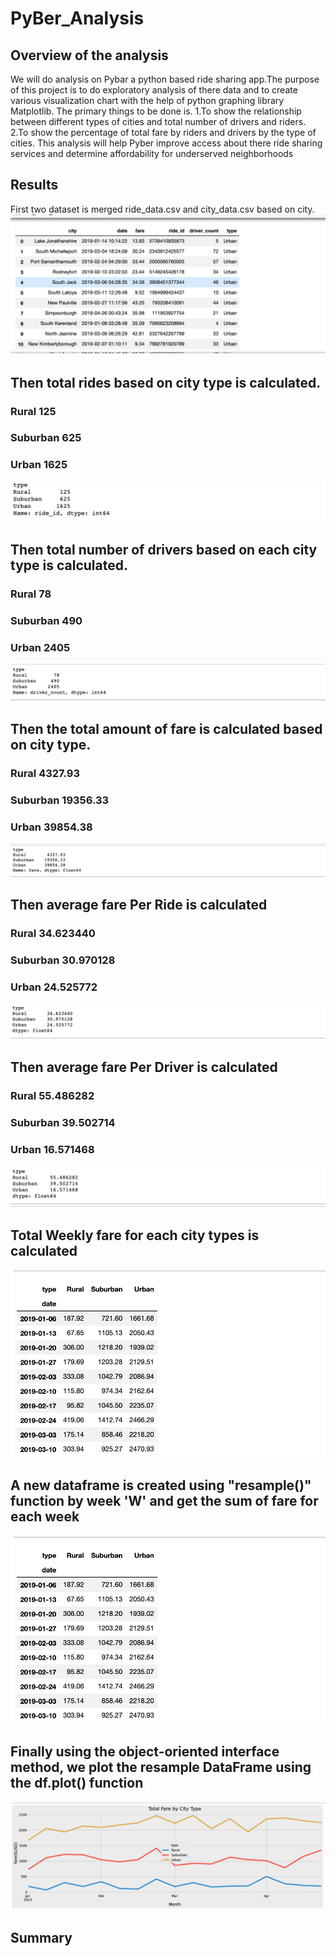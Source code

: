# PyBer_Analysis
## Overview of the analysis
We will do analysis on Pybar a python based ride sharing app.The purpose of this project is to do exploratory analysis of there data and to create  various visualization chart with the help of python graphing library Matplotlib.
The primary things to be done is.
1.To show the relationship between different types of cities and total number of drivers and riders.
2.To show the percentage of total fare by riders and drivers by the type of cities.
  This analysis will help Pyber improve access about there ride sharing services and determine affordability for underserved neighborhoods





## Results
First two dataset is merged ride_data.csv and city_data.csv based on city.
![](Dataframe_city_ride.png?raw=true)
## Then total rides based on city type is calculated.
### Rural        125
### Suburban     625
### Urban        1625
![](Total_ride.png?raw=true)
## Then total number of drivers based on each city type is calculated.
### Rural        78
### Suburban     490
### Urban        2405
![](Total_driver.png?raw=true)
## Then the total amount of fare is calculated based on city type.
### Rural        4327.93
### Suburban    19356.33
### Urban       39854.38
![](Amt_fare_city_type.png?raw=true)
## Then average fare Per Ride is calculated
### Rural       34.623440
### Suburban    30.970128
### Urban       24.525772
![](Avg_fare_per_ride.png?raw=true)
## Then average fare Per Driver is calculated

### Rural       55.486282
### Suburban    39.502714
### Urban       16.571468
![](Avg_fare_per_driver.png?raw=true)

## Total Weekly fare for each city types is calculated
![](Resample.png?raw=true)

## A new dataframe is created using "resample()" function by week 'W' and get the sum of fare for each week
![](Resample.png?raw=true)
## Finally using the object-oriented interface method,  we plot the resample DataFrame using the df.plot() function
![](Pybar_fare_summary.png?raw=true)


## Summary 
